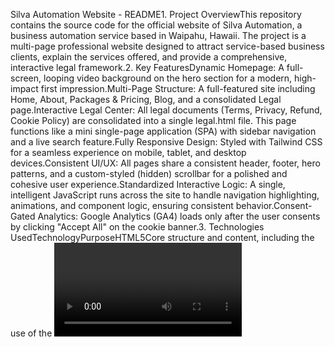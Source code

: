 Silva Automation Website - README1. Project OverviewThis repository contains the source code for the official website of Silva Automation, a business automation service based in Waipahu, Hawaii. The project is a multi-page professional website designed to attract service-based business clients, explain the services offered, and provide a comprehensive, interactive legal framework.2. Key FeaturesDynamic Homepage: A full-screen, looping video background on the hero section for a modern, high-impact first impression.Multi-Page Structure: A full-featured site including Home, About, Packages & Pricing, Blog, and a consolidated Legal page.Interactive Legal Center: All legal documents (Terms, Privacy, Refund, Cookie Policy) are consolidated into a single legal.html file. This page functions like a mini single-page application (SPA) with sidebar navigation and a live search feature.Fully Responsive Design: Styled with Tailwind CSS for a seamless experience on mobile, tablet, and desktop devices.Consistent UI/UX: All pages share a consistent header, footer, hero patterns, and a custom-styled (hidden) scrollbar for a polished and cohesive user experience.Standardized Interactive Logic: A single, intelligent JavaScript runs across the site to handle navigation highlighting, animations, and component logic, ensuring consistent behavior.Consent-Gated Analytics: Google Analytics (GA4) loads only after the user consents by clicking "Accept All" on the cookie banner.3. Technologies UsedTechnologyPurposeHTML5Core structure and content, including the use of the <video> tag for the hero background.Tailwind CSSUtility-first CSS for rapid UI development and custom background patterns.Vanilla JSAll interactive features, including the mobile menu, cookie banner, and the legal center's navigation.AOS LibrarySubtle scroll-triggered animations for a polished feel.Node.js / npmManaging development dependencies and build scripts for Tailwind CSS.4. File StructureThe project follows a standard structure for static websites./
|-- assets/
|   |-- images/         # All static images (logo.png, etc.)
|   |-- videos/         # Background video files (hero-background.mp4, etc.)
|
|-- dist/
|   |-- output.css      # FINAL, compiled CSS file (do not edit directly)
|
|-- src/
|   |-- input.css       # SOURCE CSS file for Tailwind styles (edit this one)
|
|-- index.html          # Main homepage
|-- about.html          # About Us page
|-- packages.html       # Combined packages and pricing page
|-- blog.html           # Blog listing page
|-- blog1.html          # Individual blog post
|-- blog2.html          # Individual blog post
|-- legal.html          # Single-page interactive legal center
|
|-- tailwind.config.js  # Config file for Tailwind CSS
|-- package.json        # Lists project dependencies and scripts
|-- README.md           # This file
5. Setup and DevelopmentTo run this project locally, you will need to have Node.js and npm installed.Step 1: Install DependenciesNavigate to the project's root directory in your terminal and run:npm installStep 2: Run the Build ProcessFor continuous development (watches for changes and rebuilds CSS automatically):npm run watchFor a one-time build for deployment:npm run build6. DeploymentThis is a static website. After running the final npm run build, upload all relevant files and folders (everything except node_modules, src, package.json, etc.) to any static hosting provider like Netlify, Vercel, or GitHub Pages.7. Updates Log2025-10-01: Performed a final consistency audit. Aligned promises on the homepage with features listed on the packages page. Updated a dead link on the homepage and removed the downsell offer from the packages page for a cleaner presentation.2025-10-01: Replaced the static hero image on index.html with a full-screen, looping video background for a more dynamic and professional first impression.2025-10-01: Standardized all interactive JavaScript across the site into a single, intelligent script, fixing navigation highlighting bugs and eliminating console errors.2025-10-01: Implemented a custom-styled (hidden) browser scrollbar via src/input.css to enhance the site's modern, immersive feel.2025-10-01: Added a consistent, subtle dot-grid background pattern (bg-hero-pattern) to the hero sections of all internal pages for a cohesive design language.2025-09-30: Consolidated the Services and Pricing pages into a single, comprehensive packages.html page to streamline the user journey.2025-09-29: Consolidated all individual legal documents into a single interactive legal.html page with sidebar navigation and live search. The old legal/ directory is now obsolete.

